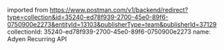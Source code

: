 imported from https://www.postman.com/v1/backend/redirect?type=collection&id=35240-ed78f939-2700-45e0-89f6-0750900e2273&entityId=13103&publisherType=team&publisherId=37129
collectionId: 35240-ed78f939-2700-45e0-89f6-0750900e2273
name: Adyen Recurring API